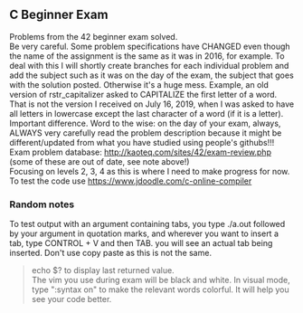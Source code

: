 ## C Beginner Exam  
Problems from the 42 beginner exam solved.  
Be very careful. Some problem specifications have CHANGED even though the name of the assignment is the same as it was in 2016, for example. To deal with this I will shortly create branches for each individual problem and add the subject such as it was on the day of the exam, the subject that goes with the solution posted. Otherwise it's a huge mess. Example, an old version of rstr_capitalizer asked to CAPITALIZE the first letter of a word. That is not the version I received on July 16, 2019, when I was asked to have all letters in lowercase except the last character of a word (if it is a letter). Important difference. Word to the wise: on the day of your exam, always, ALWAYS very carefully read the problem description because it might be different/updated from what you have studied using people's githubs!!!  
Exam problem database: http://kaoteq.com/sites/42/exam-review.php (some of these are out of date, see note above!)  
Focusing on levels 2, 3, 4 as this is where I need to make progress for now.  
To test the code use https://www.jdoodle.com/c-online-compiler
  
  ### Random notes
To test output with an argument containing tabs, you type ./a.out followed by your argument in quotation marks, and wherever you want to insert a tab, type CONTROL + V and then TAB. you will see an actual tab being inserted. Don't use copy paste as this is not the same.   
> echo $? to display last returned value.  
The vim you use during exam will be black and white. In visual mode, type ":syntax on" to make the relevant words colorful. It will help you see your code better.
